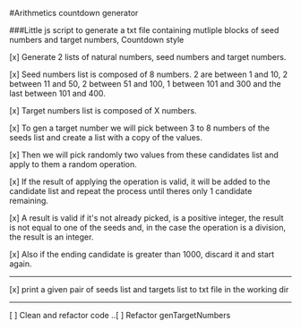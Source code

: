 #Arithmetics countdown generator

###Little js script to generate a txt file containing mutliple blocks of seed numbers and target numbers, Countdown style

[x] Generate 2 lists of natural numbers, seed numbers and target numbers.

[x] Seed numbers list is composed of 8 numbers.
2 are between 1 and 10, 2 between 11 and 50, 2 between 51 and 100, 1 between 101 and 300 and the last between 101 and 400.

[x] Target numbers list is composed of X numbers.

[x] To gen a target number we will pick between 3 to 8 numbers of the seeds list and create a list with a copy of the values.

[x] Then we will pick randomly two values from these candidates list and apply to them a random operation.

[x] If the result of applying the operation is valid, it will be added to the candidate list and repeat the process until theres only 1 candidate remaining.

[x] A result is valid if
it's not already picked,
is a positive integer,
the result is not equal to one of the seeds
and, in the case the operation is a division, the result is an integer.

[x] Also if the ending candidate is greater than 1000, discard it and start again.

---

[x] print a given pair of seeds list and targets list to txt file in the working dir

---

[ ] Clean and refactor code
..[ ] Refactor genTargetNumbers
